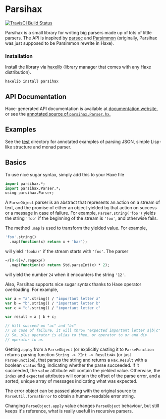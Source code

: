 # Parsihax
[![TravisCI Build Status][travis-img]][travis]

Parsihax is a small library for writing big parsers made up of lots of little parsers. The API is inspired by
[parsec][] and [Parsimmon][parsimmon] (originally, Parsihax was just supposed to be Parsimmon rewrite in Haxe).

### Installation

Install the library via [haxelib][] (library manager that comes with any Haxe distribution).

```
haxelib install parsihax
```

## API Documentation

Haxe-generated API documentation is available at [documentation website][docs], or see the
[annotated source of `parsihax.Parser.hx`.][parsihax]

## Examples

See the [test][] directory for annotated examples of parsing JSON, simple Lisp-like structure and monad parser.

## Basics
To use nice sugar syntax, simply add this to your Haxe file

```haxe
import parsihax.*;
import parsihax.Parser.*;
using parsihax.Parser;
```

A `ParseObject` parser is an abstract that represents an action on a stream of text, and the promise of either an
object yielded by that action on success or a message in case of failure. For example, `Parser.string('foo')` yields
the string `'foo'` if the beginning of the stream is `'foo'`, and otherwise fails.

The method `.map` is used to transform the yielded value. For example,

```haxe
'foo'.string()
  .map(function(x) return x + 'bar');
```

will yield `'foobar'` if the stream starts with `'foo'`. The parser

```haxe
~/[0-9]+/.regexp()
  .map(function(x) return Std.parseInt(x) * 2);
```

will yield the number `24` when it encounters the string `'12'`.

Also, Parsihax supports nice sugar syntax thanks to Haxe operator overloading. For example,

```haxe
var a = "a".string() / "important letter a"
var b = "b".string() / "important letter b"
var c = "c".string() / "important letter c"

var result = a | b + c;

// Will succeed on "ac" and "bc"
// In case of failure, it will throw "expected important letter a|b|c"
// So, plus operator is alias to then, or operator to or and div
// operator to as
```

Getting `apply` from a `ParseObject` (or explicitly casting it to `ParseFunction` returns parsing function
`String -> ?Int -> Result<A>` (or just `ParseFunction`), that parses the string and returns a `Hax.Result`
with a boolean `status` flag, indicating whether the parse succeeded. If it succeeded, the `value` attribute will
contain the yielded value. Otherwise, the `index` and `expected` attributes will contain the offset of the parse error,
and a sorted, unique array of messages indicating what was expected.

The error object can be passed along with the original source to `ParseUtil.formatError` to obtain
a human-readable error string.

Changing `ParseObject.apply` value changes `ParseObject` behaviour, but still keeps it's reference, what is
really usefull in recursive parsers.

[travis]: https://travis-ci.org/deathbeam/parsihax
[travis-img]: https://api.travis-ci.org/deathbeam/parsihax.svg?branch=master
[haxelib]: http://lib.haxe.org/p/parsihax
[docs]: https://deathbeam.github.io/parsihax/parsihax/Parser.html
[parsihax]: https://github.com/deathbeam/parsihax/blob/master/src/parsihax/Parser.hx
[test]: https://github.com/deathbeam/parsihax/tree/master/test/parsihax
[parsec]: https://hackage.haskell.org/package/parsec
[parsimmon]: https://github.com/jneen/parsimmon
